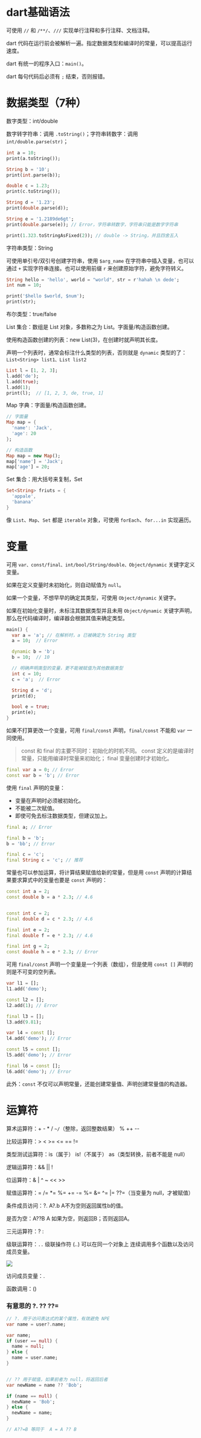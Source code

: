 # dart基础语法

可使用 `//` 和 `/**/`、`///` 实现单行注释和多行注释、文档注释。

dart 代码在运行前会被解析一遍。指定数据类型和编译时的常量，可以提高运行速度。

dart 有统一的程序入口：`main()`。

dart 每句代码后必须有 `;` 结束，否则报错。

# 数据类型（7种）

数字类型：int/double

数字转字符串：调用 `.toString()`；字符串转数字：调用 `int/double.parse(str)`；

``` dart
int a = 10;
print(a.toString());

String b = '10';
print(int.parse(b));

double c = 1.23;
print(c.toString());

String d = '1.23';
print(double.parse(d));

String e = '1.2189de6gt';
print(double.parse(e)); // Error，字符串转数字，字符串只能是数字字符串

print(1.323.toStringAsFixed(2)); // double -> String，并且四舍五入
```

字符串类型：String

可使用单引号/双引号创建字符串，使用 `$arg_name` 在字符串中插入变量，也可以通过 `+` 实现字符串连接。也可以使用前缀 `r` 来创建原始字符，避免字符转义。

``` dart
String hello = 'hello', world = "world", str = r'hahah \n dede';
int num = 10;

print('$hello $world, $num');
print(str);
```

布尔类型：true/false

List 集合：数组是 List 对象，多数称之为 List。字面量/构造函数创建。

使用构造函数创建的列表：new List(3)，在创建时就声明其长度。

声明一个列表时，通常会标注什么类型的列表，否则就是 `dynamic` 类型的了： `List<String> list1、List list2`

``` dart
List l = [1, 2, 3];
l.add('de');
l.add(true);
l.add(1);
print(l);  // [1, 2, 3, de, true, 1]
```

Map 字典：字面量/构造函数创建。

``` dart
// 字面量
Map map = {
  'name': 'Jack',
  'age': 20
};

// 构造函数
Map map = new Map();
map['name'] = 'Jack';
map['age'] = 20;
```

Set 集合：用大括号来复制，Set<E>

``` dart
Set<String> friuts = {
  'appale',
  'banana'
}
```

像 `List`、`Map`、`Set` 都是 `iterable` 对象，可使用 `forEach`、`for...in` 实现遍历。 

# 变量

可用 `var、const/final、int/bool/String/double、Object/dynamic` 关键字定义变量。

如果在定义变量时未初始化，则自动赋值为 `null`。

如果一个变量，不想早早的确定其类型，可使用 `Object/dynamic` 关键字。

如果在初始化变量时，未标注其数据类型并且未用 `Object/dynamic` 关键字声明，那么在代码编译时，编译器会根据其值来确定类型。

``` dart
main() {
  var a = 'a'; // 在解析时，a 已被确定为 String 类型
  a = 10;  // Error

  dynamic b = 'b';
  b = 10;  // 10

  // 明确声明类型的变量，更不能被赋值为其他数据类型
  int c = 10;
  c = 'a';  // Error

  String d = 'd';
  print(d);

  bool e = true;
  print(e);
}
```

如果不打算更改一个变量，可用 `final/const` 声明，`final/const` 不能和 `var` 一同使用。

> const 和 final 的主要不同时：初始化的时机不同。
> const 定义的是编译时常量，只能用编译时常量来初始化；
> final 变量创建时才初始化。

``` dart
final var a = 0; // Error
const var b = 'b'; // Error
```

使用 `final` 声明的变量：

- 变量在声明时必须被初始化。
- 不能被二次赋值。
- 即使可免去标注数据类型，但建议加上。

``` dart
final a; // Error

final b = 'b';
b = 'bb'; // Error

final c = 'c';
final String c = 'c'; // 推荐
```

常量也可以参加运算，将计算结果赋值给新的常量，但是用 `const` 声明的计算结果要求算式中的变量也要是 `const` 声明的：

``` dart
const int a = 2;
const double b = a * 2.3; // 4.6


const int c = 2;
final double d = c * 2.3; // 4.6

final int e = 2;
final double f = e * 2.3; // 4.6

final int g = 2;
const double h = e * 2.3; // Error
```

可用 `final/const` 声明一个变量是一个列表（数组），但是使用 `const []` 声明的则是不可变的空列表。

``` dart
var l1 = [];
l1.add('demo');

const l2 = [];
l2.add(1); // Error

final l3 = [];
l3.add(9.81);

var l4 = const [];
l4.add('demo'); // Error

const l5 = const [];
l5.add('demo'); // Error

final l6 = const [];
l6.add('demo'); // Error
```

此外：`const` 不仅可以声明常量，还能创建常量值、声明创建常量值的构造器。

# 运算符

算术运算符：+ - * / `~/`（整除，返回整数结果） % ++ --

比较运算符：> < >= <= == !=

类型测试运算符：is（属于） is!（不属于） as（类型转换，前者不能是 null）

逻辑运算符：&& || !

位运算符：& | ^ ~ << >>

赋值运算符：= /= *= %= += -= %= &= ^= |= ??=（当变量为 null，才被赋值）

条件成员访问：?. A?.b A不为空则返回属性b的值。

是否为空：A??B A 如果为空，则返回B；否则返回A。

三元运算符：? :

级联运算符：`..` 级联操作符 (..) 可以在同一个对象上 连续调用多个函数以及访问成员变量。

![](img/级联操作符.jpg)

访问成员变量：.

函数调用：()

### 有意思的 ?. ?? ??=
``` dart
// ?. 用于访问表达式的某个属性，有效避免 NPE
var name = user?.name;

var name;
if (user == null) {
  name = null;
} else {
  name = user.name;
}


// ?? 用于赋值，如果前者为 null，将返回后者
var newName = name ?? 'Bob';

if (name == null) {
  newName = 'Bob';
} else {
  newName = name;
}

// A??=B 等同于  A = A ?? B
```
